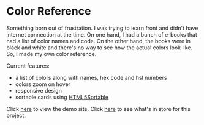 # Color Reference
Something born out of frustration. I was trying to learn front and didn't have internet connection at the time. On one hand, I had a bunch of e-books that had a list of color names and code. On the other hand, the books were in black and white and there's no way to see how the actual colors look like. So, I made my own color reference.

Current features:
- a list of colors along with names, hex code and hsl numbers
- colors zoom on hover
- responsive design
- sortable cards using [HTML5Sortable](https://github.com/lukasoppermann/html5sortable)

Click [here](https://cjyprojects.github.io/colorref/) to view the demo site.
Click [here](https://trello.com/b/OGwBPCG0) to see what's in store for this project.
